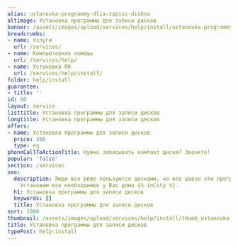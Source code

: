 ```yaml
---
alias: ustanovka-programmy-dlia-zapisi-diskov
altimage: Установка программы для записи дисков
banner: /assets/images/upload/services/help/install/ustanovka-programmy-dlia-zapisi-diskov.jpg
breadcrumbs:
- name: Услуги
  url: /services/
- name: Компьютерная помощь
  url: /services/help/
- name: Установка ПО
  url: /services/help/install/
folder: help/install
guarantee:
- title: ''
id: 60
layout: service
listtitle: Установка программы для записи дисков
longtitle: Установка программы для записи дисков
offers:
- name: Установка программы для записи дисков
  price: 350
  type: eq
phoneCallToActionTitle: Нужно записывать компакт диски? Звоните!
popular: 'false'
section: /services
seo:
  description: Люди все реже пользуются дисками, но все равно эти программы еще актуальны.
    Установим все необходимое у Вас дома {% inCity %}.
  h1: Установка программы для записи дисков
  keywords: []
  title: Установка программы для записи дисков
sort: 1000
thumbnail: /assets/images/upload/services/help/install/thumb_ustanovka-programmy-dlia-zapisi-diskov.jpg
title: Установка программы для записи дисков
typePost: help-install
---
```

